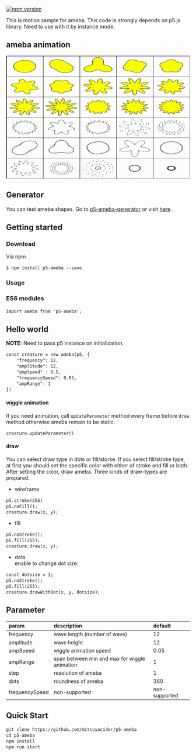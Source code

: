 [![npm version](https://badge.fury.io/js/p5-ameba.svg)](https://www.npmjs.com/package/p5-ameba)

This is motion sample for ameba.
This code is strongly depends on p5.js library.
Need to use with it by instance mode.


## ameba animation
![sample](./sample.gif)

## Generator
You can test ameba shapes. Go to [p5-ameba-generator](https://github.com/mitsuyacider/p5-ameba-generator) or visit [here](https://www.openprocessing.org/sketch/674184).

## Getting started
### Download
Via npm

```
$ npm install p5-ameba --save
```

### Usage
### ES6 modules
```
import ameba from 'p5-ameba';
```

## Hello world
**NOTE:**
Need to pass p5 instance on initialization.
```
const creature = new ameba(p5, {
    "frequency": 12,
    "amplitude": 12,
    "ampSpeed" : 0.5,
    "frequencySpeed": 0.05,
    "ampRange": 1
})
```

#### wiggle animation
If you need animation, call `updateParameter` method every frame before `draw` method otherwise ameba remain to be static.
```
creature.updateParameter()
```
#### draw
You can select draw type in dots or fill/storke. If you select fill/stroke type, at first you should set the specific color with either of stroke and fill or both. After setting the color, draw ameba. Three kinds of draw-types are prepared.

* wireframe
```:wireframe
p5.stroke(255)
p5.noFill();
creature.draw(x, y);
```

* fill
```:fill
p5.noStroke();
p5.fill(255);
creature.draw(x, y);
```

* dots<br>
enable to change dot size.
```:dots
const dotsize = 1;
p5.noStroke();
p5.fill(255);
creature.drawWithDot(x, y, dotsize);
```

## Parameter
|param|description|default|
|:--|:--|:--|
|frequency|wave length (number of wave)|12|
|amplitude|wave height|12|
|ampSpeed|wiggle animation speed|0.05|
|ampRange|span between min and max for wiggle animation|1|
|step|resolution of ameba|1|
|dots|roundness of ameba|360|
|frequencySpeed|non-supported|non-supported|

## Quick Start 
```
git clone https://github.com/mitsuyacider/p5-ameba
cd p5-ameba
npm install
npm run start
```